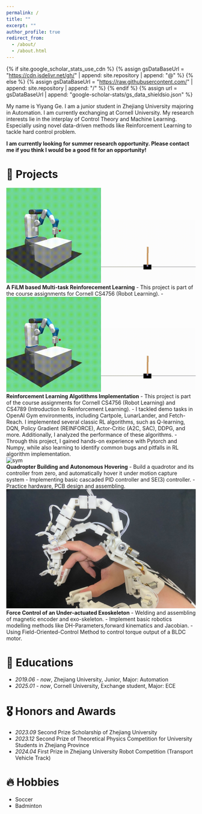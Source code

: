 ```yaml
---
permalink: /
title: ""
excerpt: ""
author_profile: true
redirect_from: 
  - /about/
  - /about.html
---
```


{% if site.google_scholar_stats_use_cdn %}
{% assign gsDataBaseUrl = "https://cdn.jsdelivr.net/gh/" | append: site.repository | append: "@" %}
{% else %}
{% assign gsDataBaseUrl = "https://raw.githubusercontent.com/" | append: site.repository | append: "/" %}
{% endif %}
{% assign url = gsDataBaseUrl | append: "google-scholar-stats/gs_data_shieldsio.json" %}

<span class='anchor' id='about-me'></span>
My name is Yiyang Ge. I am a junior student in Zhejiang University majoring in Automation. I am currently exchanging at Cornell University. My research interests lie in the interplay of Control Theory and Machine Learning. Especially using novel data-driven methods like Reinforcement Learning to tackle hard control problem.

**I am currently looking for summer research opportunity. Please contact me if you think I would be a good fit for an opportunity!**



<!-- # 📝 Publications 

<div class='paper-box'><div class='paper-box-image'><div><div class="badge">CVPR 2016</div><img src='images/500x300.png' alt="sym" width="100%"></div></div>
<div class='paper-box-text' markdown="1"> -->
# 📝 Projects
<div class='paper-box'><div class='paper-box-image'><div><img src='images/rl.gif' alt="sym" width="50%"><img src='images/cartpole.gif' alt="sym" width="50%"></div></div>

<div class='paper-box-text' markdown="1">
<strong>A FiLM based Multi-task Reinforecement Learning</strong>
- This project is part of the course assignments for Cornell CS4756 (Robot Learning).
- 
</div>
</div>


<div class='paper-box'><div class='paper-box-image'><div><img src='images/rl.gif' alt="sym" width="50%"><img src='images/cartpole.gif' alt="sym" width="50%"></div></div>

<div class='paper-box-text' markdown="1">
<strong>Reinforcement Learning Algotithms Implementation</strong>
- This project is part of the course assignments for Cornell CS4756 (Robot Learning) and CS4789 (Introduction to Reinforcement Learning).
- I tackled demo tasks in OpenAI Gym environments, including Cartpole, LunarLander, and Fetch-Reach. I implemented several classic RL algorithms, such as Q-learning, DQN, Policy Gradient (REINFORCE), Actor-Critic (A2C, SAC), DDPG, and more. Additionally, I analyzed the performance of these algorithms.
- Through this project, I gained hands-on experience with Pytorch and Numpy, while also learning to identify common bugs and pitfalls in RL algorithm implementation.
</div>
</div>

<div class='paper-box'><div class='paper-box-image'><div><img src='images/drone.gif' alt="sym" width="100%"></div></div>
<div class='paper-box-text' markdown="1">
<strong>Quadropter Building and Autonomous Hovering</strong>
- Build a quadrotor and its controller from zero, and automatically hover it under motion capture system
- Implementing basic cascaded PID controller and SE(3) controller.
- Practice hardware, PCB design and assembling.
</div>
</div>

<div class='paper-box'><div class='paper-box-image'><div><img src='images/hand.jpg' alt="sym" width="100%"></div></div>
<div class='paper-box-text' markdown="1">
<strong>Force Control of an Under-actuated Exoskeleton</strong>
- Welding and assembling of magnetic encoder and exo-skeleton.
- Implement basic robotics modelling methods like DH-Parameters,forward kinematics and Jacobian.
- Using Field-Oriented-Control Method to control torque output of a BLDC motor.
</div>
</div>


<!-- # 💻 Projects

<div class='paper-box'><div class='paper-box-image'><div><div class="badge">CVPR 2016</div><img src='images/500x300.png' alt="sym" width="100%"></div></div>
<div class='paper-box-text' markdown="1">

- Reinforcement Learning Algorithms
This is the course projects of Cornell CS4756 robot learning and CS4789 Introduction to Reinforcement Learning. 

- Quadropter Building -->




# 📖 Educations
- *2019.06 - now*, Zhejiang University, Junior, Major: Automation 
- *2025.01 - now*, Cornell University, Exchange student, Major: ECE

# 🎖 Honors and Awards
- *2023.09* Second Prize Scholarship of Zhejiang University
- *2023.12* Second Prize of Theoretical Physics Competition for University Students in Zhejiang Province
- *2024.04* First Prize in Zhejiang University Robot Competition (Transport Vehicle Track) 


# 🔥 Hobbies
- Soccer
- Badminton

<!-- # 💬 Invited Talks
- *2021.06*, Lorem ipsum dolor sit amet, consectetur adipiscing elit. Vivamus ornare aliquet ipsum, ac tempus justo dapibus sit amet. 
- *2021.03*, Lorem ipsum dolor sit amet, consectetur adipiscing elit. Vivamus ornare aliquet ipsum, ac tempus justo dapibus sit amet.  \| [\[video\]](https://github.com/)

# 💻 Internships
- *2019.05 - 2020.02*, [Lorem](https://github.com/), China. -->